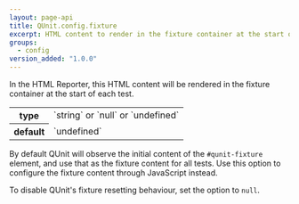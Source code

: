 ```yaml
---
layout: page-api
title: QUnit.config.fixture
excerpt: HTML content to render in the fixture container at the start of each test (HTML Reporter).
groups:
  - config
version_added: "1.0.0"
---
```


In the HTML Reporter, this HTML content will be rendered in the fixture container at the start of each test.

<table>
<tr>
  <th>type</th>
  <td markdown="span">`string` or `null` or `undefined`</td>
</tr>
<tr>
  <th>default</th>
  <td markdown="span">`undefined`</td>
</tr>
</table>

By default QUnit will observe the initial content of the `#qunit-fixture` element, and use that as the fixture content for all tests. Use this option to configure the fixture content through JavaScript instead.

To disable QUnit's fixture resetting behaviour, set the option to `null`.
